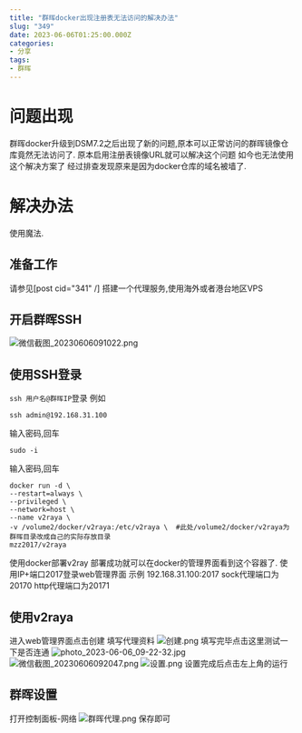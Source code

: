 ```yaml
---
title: "群晖docker出现注册表无法访问的解决办法"
slug: "349"
date: 2023-06-06T01:25:00.000Z
categories:
- 分享
tags:
- 群晖
---
```


# 问题出现
群晖docker升级到DSM7.2之后出现了新的问题,原本可以正常访问的群晖镜像仓库竟然无法访问了.
原本启用注册表镜像URL就可以解决这个问题
如今也无法使用这个解决方案了
经过排查发现原来是因为docker仓库的域名被墙了.
# 解决办法
使用魔法.
## 准备工作
请参见[post cid="341" /]
搭建一个代理服务,使用海外或者港台地区VPS
## 开启群晖SSH
![微信截图_20230606091022.png][1]
## 使用SSH登录
`ssh 用户名@群晖IP`登录
例如
```
ssh admin@192.168.31.100
```
输入密码,回车
```
sudo -i
```
输入密码,回车
```
docker run -d \
--restart=always \
--privileged \
--network=host \
--name v2raya \
-v /volume2/docker/v2raya:/etc/v2raya \  #此处/volume2/docker/v2raya为群晖目录改成自己的实际存放目录
mzz2017/v2raya
```
使用docker部署v2ray
部署成功就可以在docker的管理界面看到这个容器了.
使用IP+端口2017登录web管理界面
示例 192.168.31.100:2017
sock代理端口为20170
http代理端口为20171
## 使用v2raya

进入web管理界面点击创建
填写代理资料
![创建.png][2]
填写完毕点击这里测试一下是否连通
![photo_2023-06-06_09-22-32.jpg][3]
![微信截图_20230606092047.png][4]
![设置.png][5]
设置完成后点击左上角的运行
## 群晖设置
打开控制面板-网络
![群晖代理.png][6]
保存即可


  [1]: https://blogcdn.asbid.cn/2023/06/06/1686013906.png
  [2]: https://blogcdn.asbid.cn/2023/06/06/1686014583.png
  [3]: https://blogcdn.asbid.cn/2023/06/06/1686014582.jpg
  [4]: https://blogcdn.asbid.cn/2023/06/06/1686014586.png
  [5]: https://blogcdn.asbid.cn/2023/06/06/1686014585.png
  [6]: https://blogcdn.asbid.cn/2023/06/06/1686015169.png

